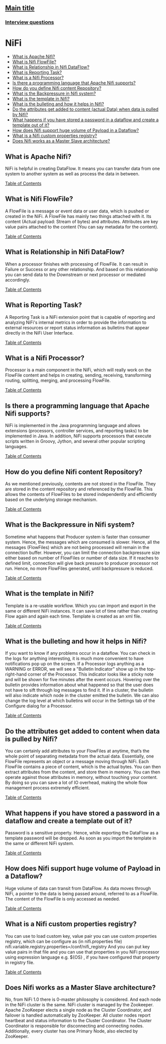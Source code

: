 ## [Main title](../README.md)
### [Interview questions](full.md)

# NiFi
+ [What is Apache Nifi?](#What-is-Apache-Nifi)
+ [What is Nifi FlowFile?](#What-is-Nifi-FlowFile)
+ [What is Relationship in Nifi DataFlow?](#What-is-Relationship-in-Nifi-DataFlow)
+ [What is Reporting Task?](#What-is-Reporting-Task)
+ [What is a Nifi Processor?](#What-is-a-Nifi-Processor)
+ [Is there a programming language that Apache Nifi supports?](#Is-there-a-programming-language-that-Apache-Nifi-supports)
+ [How do you define Nifi content Repository?](#How-do-you-define-Nifi-content-Repository)
+ [What is the Backpressure in Nifi system?](#What-is-the-Backpressure-in-Nifi-system)
+ [What is the template in Nifi?](#What-is-the-template-in-Nifi)
+ [What is the bulleting and how it helps in Nifi?](#What-is-the-bulleting-and-how-it-helps-in-Nifi)
+ [Do the attributes get added to content (actual Data) when data is pulled by Nifi?](#Do-the-attributes-get-added-to-content-when-data-is-pulled-by-Nifi)
+ [What happens if you have stored a password in a dataflow and create a template out of it?](#What-happens-if-you-have-stored-a-password-in-a-dataflow-and-create-a-template-out-of-it)
+ [How does Nifi support huge volume of Payload in a Dataflow?](#How-does-Nifi-support-huge-volume-of-Payload-in-a-Dataflow)
+ [What is a Nifi custom properties registry?](#What-is-a-Nifi-custom-properties-registry)
+ [Does Nifi works as a Master Slave architecture?](#Does-Nifi-works-as-a-Master-Slave-architecture)

## What is Apache Nifi?
NiFi is helpful in creating DataFlow. It means you can transfer data from one system to another system as well as process the data in between.

[Table of Contents](#NiFi)

## What is Nifi FlowFile?
A FlowFile is a message or event data or user data, which is pushed or created in the NiFi. A FlowFile has mainly two things attached with it. Its content (Actual payload: Stream of bytes) and attributes. Attributes are key value pairs attached to the content (You can say metadata for the content).

[Table of Contents](#NiFi)

## What is Relationship in Nifi DataFlow?
When a processor finishes with processing of FlowFile. It can result in Failure or Success or any other relationship. And based on this relationship you can send data to the Downstream or next processor or mediated accordingly.

[Table of Contents](#NiFi)

## What is Reporting Task?
A Reporting Task is a NiFi extension point that is capable of reporting and analyzing NiFi's internal metrics in order to provide the information to external resources or report status information as bulletins that appear directly in the NiFi User Interface.

[Table of Contents](#NiFi)

## What is a Nifi Processor?
Processor is a main component in the NiFi, which will really work on the FlowFile content and helps in creating, sending, receiving, transforming routing, splitting, merging, and processing FlowFile.

[Table of Contents](#NiFi)

## Is there a programming language that Apache Nifi supports?
NiFi is implemented in the Java programming language and allows extensions (processors, controller services, and reporting tasks) to be implemented in Java. In addition, NiFi supports processors that execute scripts written in Groovy, Jython, and several other popular scripting languages.

[Table of Contents](#NiFi)

## How do you define Nifi content Repository?
As we mentioned previously, contents are not stored in the FlowFile. They are stored in the content repository and referenced by the FlowFile. This allows the contents of FlowFiles to be stored independently and efficiently based on the underlying storage mechanism.

[Table of Contents](#NiFi)

## What is the Backpressure in Nifi system?
Sometime what happens that Producer system is faster than consumer system. Hence, the messages which are consumed is slower. Hence, all the messages (FlowFiles) which are not being processed will remain in the connection buffer. However, you can limit the connection backpressure size either based on number of FlowFiles or number of data size. If it reaches to defined limit, connection will give back pressure to producer processor not run. Hence, no more FlowFiles generated, until backpressure is reduced.

[Table of Contents](#NiFi)

## What is the template in Nifi?
Template is a re-usable workflow. Which you can import and export in the same or different NiFi instances. It can save lot of time rather than creating Flow again and again each time. Template is created as an xml file.

[Table of Contents](#NiFi)

## What is the bulleting and how it helps in Nifi?
If you want to know if any problems occur in a dataflow. You can check in the logs for anything interesting, it is much more convenient to have notifications pop up on the screen. If a Processor logs anything as a WARNING or ERROR, we will see a "Bulletin Indicator" show up in the top-right-hand corner of the Processor.
This indicator looks like a sticky note and will be shown for five minutes after the event occurs. Hovering over the bulletin provides information about what happened so that the user does not have to sift through log messages to find it. If in a cluster, the bulletin will also indicate which node in the cluster emitted the bulletin. We can also change the log level at which bulletins will occur in the Settings tab of the Configure dialog for a Processor.

[Table of Contents](#NiFi)

## Do the attributes get added to content when data is pulled by Nifi?
You can certainly add attributes to your FlowFiles at anytime, that’s the whole point of separating metadata from the actual data. Essentially, one FlowFile represents an object or a message moving through NiFi. Each FlowFile contains a piece of content, which is the actual bytes. You can then extract attributes from the content, and store them in memory. You can then operate against those attributes in memory, without touching your content. By doing so you can save a lot of IO overhead, making the whole flow management process extremely efficient.

[Table of Contents](#NiFi)

## What happens if you have stored a password in a dataflow and create a template out of it?
Password is a sensitive property. Hence, while exporting the DataFlow as a template password will be dropped. As soon as you import the template in the same or different NiFi system.

[Table of Contents](#NiFi)

## How does Nifi support huge volume of Payload in a Dataflow?
Huge volume of data can transit from DataFlow. As data moves through NiFi, a pointer to the data is being passed around, referred to as a FlowFile. The content of the FlowFile is only accessed as needed.

[Table of Contents](#NiFi)

## What is a Nifi custom properties registry?
You can use to load custom key, value pair you can use custom properties registry, which can be configure as (in nifi.properties file)
nifi.variable.registry.properties=/conf/nifi_registry
And you can put key value pairs in that file and you can use that properties in you NiFi processor using expression language e.g. ${OS} , if you have configured that property in registry file.

[Table of Contents](#NiFi)

## Does Nifi works as a Master Slave architecture?
No, from NiFi 1.0 there is 0-master philosophy is considered. And each node in the NiFi cluster is the same. NiFi cluster is managed by the Zookeeper. Apache ZooKeeper elects a single node as the Cluster Coordinator, and failover is handled automatically by ZooKeeper. All cluster nodes report heartbeat and status information to the Cluster Coordinator. The Cluster Coordinator is responsible for disconnecting and connecting nodes. Additionally, every cluster has one Primary Node, also elected by ZooKeeper.